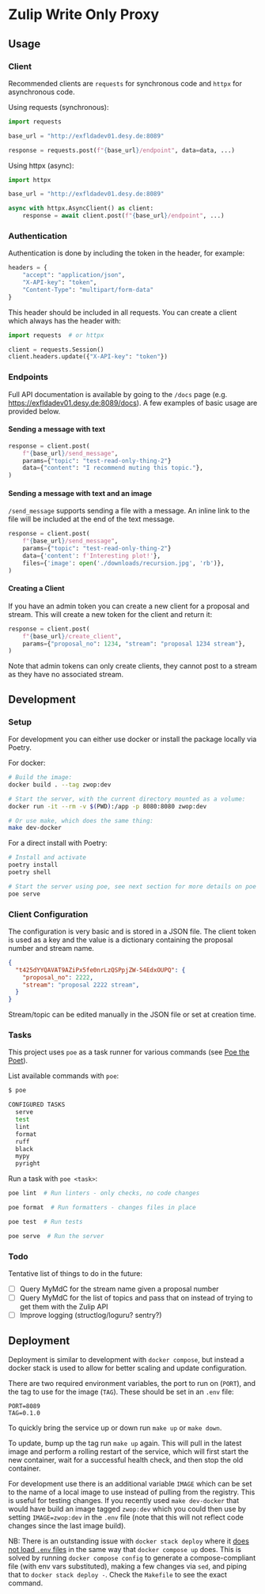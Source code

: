 # Zulip Write Only Proxy

## Usage

### Client

Recommended clients are `requests` for synchronous code and `httpx` for asynchronous code.

Using requests (synchronous):

```python
import requests

base_url = "http://exfldadev01.desy.de:8089"

response = requests.post(f"{base_url}/endpoint", data=data, ...)
```

Using httpx (async):

```python
import httpx

base_url = "http://exfldadev01.desy.de:8089"

async with httpx.AsyncClient() as client:
    response = await client.post(f"{base_url}/endpoint", ...)
```

### Authentication

Authentication is done by including the token in the header, for example:

```python
headers = {
    "accept": "application/json",
    "X-API-key": "token",
    "Content-Type": "multipart/form-data"
}
```

This header should be included in all requests. You can create a client which always has the header with:

```python
import requests  # or httpx

client = requests.Session()
client.headers.update({"X-API-key": "token"})
```

### Endpoints

Full API documentation is available by going to the `/docs` page (e.g. <https://exfldadev01.desy.de:8089/docs>). A few examples of basic usage are provided below.

#### Sending a message with text

```python
response = client.post(
    f"{base_url}/send_message",
    params={"topic": "test-read-only-thing-2"}
    data={"content": "I recommend muting this topic."},
)
```

#### Sending a message with text and an image

`/send_message` supports sending a file with a message. An inline link to the file will be included at the end of the text message.

```python
response = client.post(
    f"{base_url}/send_message",
    params={"topic": "test-read-only-thing-2"}
    data={'content': f'Interesting plot!'},
    files={'image': open('./downloads/recursion.jpg', 'rb')},
)
```

#### Creating a Client

If you have an admin token you can create a new client for a proposal and stream. This will create a new token for the client and return it:

```python
response = client.post(
    f"{base_url}/create_client",
    params={"proposal_no": 1234, "stream": "proposal 1234 stream"},
)
```

Note that admin tokens can only create clients, they cannot post to a stream as they have no associated stream.

## Development

### Setup

For development you can either use docker or install the package locally via Poetry.

For docker:

```sh
# Build the image:
docker build . --tag zwop:dev

# Start the server, with the current directory mounted as a volume:
docker run -it --rm -v $(PWD):/app -p 8080:8080 zwop:dev

# Or use make, which does the same thing:
make dev-docker
```

For a direct install with Poetry:

```sh
# Install and activate
poetry install
poetry shell

# Start the server using poe, see next section for more details on poe tasks
poe serve
```

### Client Configuration

The configuration is very basic and is stored in a JSON file. The client token is used as a key and the value is a dictionary containing the proposal number and stream name.

```json
{
  "t425dYYQAVAT9AZiPx5fe0nrLzQSPpjZW-54EdxOUPQ": {
    "proposal_no": 2222,
    "stream": "proposal 2222 stream",
  }
}
```

Stream/topic can be edited manually in the JSON file or set at creation time.

### Tasks

This project uses `poe` as a task runner for various commands (see [Poe the Poet](https://github.com/nat-n/poethepoet)).

List available commands with `poe`:

```sh
$ poe

CONFIGURED TASKS
  serve
  test
  lint
  format
  ruff
  black
  mypy
  pyright
```

Run a task with `poe <task>`:

```sh
poe lint  # Run linters - only checks, no code changes

poe format  # Run formatters - changes files in place

poe test  # Run tests

poe serve  # Run the server
```

### Todo

Tentative list of things to do in the future:

- [ ] Query MyMdC for the stream name given a proposal number
- [ ] Query MyMdC for the list of topics and pass that on instead of trying to get them with the Zulip API
- [ ] Improve logging (structlog/loguru? sentry?)

## Deployment

Deployment is similar to development with `docker compose`, but instead a docker stack is used to allow for better scaling and update configuration.

There are two required environment variables, the port to run on (`PORT`), and the tag to use for the image (`TAG`). These should be set in an `.env` file:

```env
PORT=8089
TAG=0.1.0
```

To quickly bring the service up or down run `make up` or `make down`.

To update, bump up the tag run `make up` again. This will pull in the latest image and perform a rolling restart of the service, which will first start the new container, wait for a successful health check, and then stop the old container.

For development use there is an additional variable `IMAGE` which can be set to the name of a local image to use instead of pulling from the registry. This is useful for testing changes. If you recently used `make dev-docker` that would have build an image tagged `zwop:dev` which you could then use by setting `IMAGE=zwop:dev` in the `.env` file (note that this will not reflect code changes since the last image build).

NB: There is an outstanding issue with `docker stack deploy` where it [does not load `.env` files](https://github.com/moby/moby/issues/29133) in the same way that `docker compose up` does. This is solved by running `docker compose config` to generate a compose-compliant file (with env vars substituted), making a few changes via `sed`, and piping that to `docker stack deploy -`. Check the `Makefile` to see the exact command.
